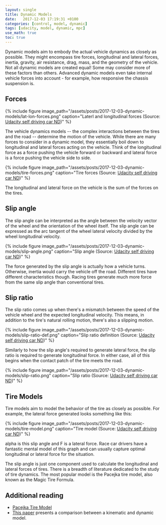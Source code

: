 ```yaml
---
layout: single
title: Dynamic Models
date:   2017-12-03 17:19:31 +0100
categories: [control, model, dynamic]
tags: [udacity, model, dynamic, mpc]
use_math: true
toc: true
---
```



Dynamic models aim to embody the actual vehicle dynamics as closely as possible.
They might encompass tire forces, longitudinal and lateral forces, inertia, gravity, air resistance, drag, mass, and the geometry of the vehicle.
Not all dynamic models are created equal! Some may consider more of these factors than others.
Advanced dynamic models even take internal vehicle forces into account - for example, how responsive the chassis suspension is.

## Forces

{% include figure image_path="/assets/posts/2017-12-03-dynamic-models/lat-lon-forces.png" caption="Laterl and longitudinal forces (Source: [Udacity self driving car ND](https://classroom.udacity.com/nanodegrees/nd013/parts/40f38239-66b6-46ec-ae68-03afd8a601c8/modules/f1820894-8322-4bb3-81aa-b26b3c6dcbaf/lessons/af4fcd4f-eb1f-43d8-82b3-17bb1e71695f/concepts/3a3daa28-e70b-4515-abae-27c84367ac1b))" %}

The vehicle dynamics models -- the complex interactions between the tires and the road -- determine the motion of the vehicle.
While there are many forces to consider in a dynamic model, they essentially boil down to longitudinal and lateral forces acting on the vehicle.
Think of the longitudinal force as a force pushing the vehicle forward or backward and lateral force is a force pushing the vehicle side to side.


{% include figure image_path="/assets/posts/2017-12-03-dynamic-models/tire-forces.png" caption="Tire forces (Source: [Udacity self driving car ND](https://classroom.udacity.com/nanodegrees/nd013/parts/40f38239-66b6-46ec-ae68-03afd8a601c8/modules/f1820894-8322-4bb3-81aa-b26b3c6dcbaf/lessons/af4fcd4f-eb1f-43d8-82b3-17bb1e71695f/concepts/3a3daa28-e70b-4515-abae-27c84367ac1b))" %}

The longitudinal and lateral force on the vehicle is the sum of the forces on the tires.


## Slip angle


The slip angle can be interpreted as the angle between the velocity vector of the wheel and the orientation of the wheel itself.
The slip angle can be expressed as the arc tangent of the wheel lateral velocity divided by the wheel longitudinal velocity.

{% include figure image_path="/assets/posts/2017-12-03-dynamic-models/slip-angle.png" caption="Slip angle (Source: [Udacity self driving car ND](https://classroom.udacity.com/nanodegrees/nd013/parts/40f38239-66b6-46ec-ae68-03afd8a601c8/modules/f1820894-8322-4bb3-81aa-b26b3c6dcbaf/lessons/af4fcd4f-eb1f-43d8-82b3-17bb1e71695f/concepts/e6511d73-cda0-4ee9-b94b-c0ccd02439ef))" %}

The force generated by the slip angle is actually how a vehicle turns. Otherwise, inertia would carry the vehicle off the road.
Different tires have different characteristics though. Racing tires generate much more force from the same slip angle than conventional tires.

## Slip ratio

The slip ratio comes up when there's a mismatch between the speed of the vehicle wheel and the expected longitudinal velocity.
This means, in addition to the tire's natural rolling motion, there's also a slipping motion.

{% include figure image_path="/assets/posts/2017-12-03-dynamic-models/slip-ratio-def.png" caption="Slip ratio definition (Source: [Udacity self driving car ND](https://classroom.udacity.com/nanodegrees/nd013/parts/40f38239-66b6-46ec-ae68-03afd8a601c8/modules/f1820894-8322-4bb3-81aa-b26b3c6dcbaf/lessons/af4fcd4f-eb1f-43d8-82b3-17bb1e71695f/concepts/a0a2df4e-3c57-4297-a104-f7b069868062))" %}

Similarly to how the slip angle's required to generate lateral force, the slip ratio is required to generate longitudinal force.
In either case, all of this begins when the contact patch of the tire meets the road.

{% include figure image_path="/assets/posts/2017-12-03-dynamic-models/slip-ratio.png" caption="Slip ratio (Source: [Udacity self driving car ND](https://classroom.udacity.com/nanodegrees/nd013/parts/40f38239-66b6-46ec-ae68-03afd8a601c8/modules/f1820894-8322-4bb3-81aa-b26b3c6dcbaf/lessons/af4fcd4f-eb1f-43d8-82b3-17bb1e71695f/concepts/a0a2df4e-3c57-4297-a104-f7b069868062))" %}

## Tire Models

Tire models aim to model the behavior of the tire as closely as possible. For example, the lateral force generated looks something like
this:

{% include figure image_path="/assets/posts/2017-12-03-dynamic-models/tire-model.png" caption="Tire model (Source: [Udacity self driving car ND](https://classroom.udacity.com/nanodegrees/nd013/parts/40f38239-66b6-46ec-ae68-03afd8a601c8/modules/f1820894-8322-4bb3-81aa-b26b3c6dcbaf/lessons/af4fcd4f-eb1f-43d8-82b3-17bb1e71695f/concepts/462c08ed-de0e-4f49-acca-cdf5e44a997a))" %}

alpha is this slip angle and F is a lateral force. Race car drivers have a fantastic mental model of this graph and can
usually capture optimal longitudinal or lateral force for the situation.

The slip angle is just one component used to calculate the longitudinal and lateral forces of tires.
There is a breadth of literature dedicated to the study of tire dynamics.
The most popular model is the Pacejka tire model, also known as the Magic Tire Formula.


## Additional reading

- [Pacejka Tire Model](http://www.theoryinpracticeengineering.com/resources/tires/pacejka87.pdf)
- [This paper](http://www.me.berkeley.edu/~frborrel/pdfpub/IV_KinematicMPC_jason.pdf) presents a comparison between a kinematic and dynamic model.
